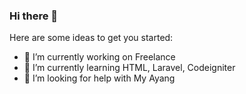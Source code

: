 ### Hi there 👋

Here are some ideas to get you started:

- 🔭 I’m currently working on Freelance
- 🌱 I’m currently learning HTML, Laravel, Codeigniter
- 🤔 I’m looking for help with My Ayang


